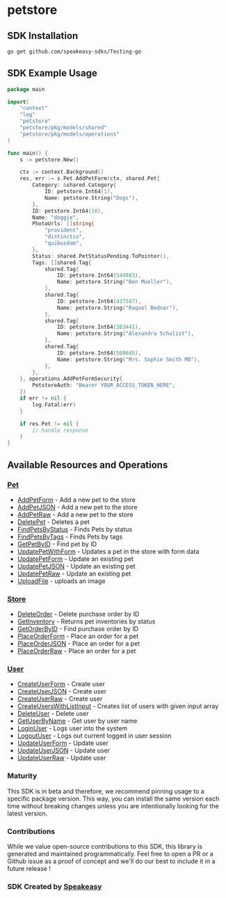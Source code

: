 # petstore

<!-- Start SDK Installation -->
## SDK Installation

```bash
go get github.com/speakeasy-sdks/Testing-go
```
<!-- End SDK Installation -->

## SDK Example Usage
<!-- Start SDK Example Usage -->
```go
package main

import(
	"context"
	"log"
	"petstore"
	"petstore/pkg/models/shared"
	"petstore/pkg/models/operations"
)

func main() {
    s := petstore.New()

    ctx := context.Background()
    res, err := s.Pet.AddPetForm(ctx, shared.Pet{
        Category: &shared.Category{
            ID: petstore.Int64(1),
            Name: petstore.String("Dogs"),
        },
        ID: petstore.Int64(10),
        Name: "doggie",
        PhotoUrls: []string{
            "provident",
            "distinctio",
            "quibusdam",
        },
        Status: shared.PetStatusPending.ToPointer(),
        Tags: []shared.Tag{
            shared.Tag{
                ID: petstore.Int64(544883),
                Name: petstore.String("Ben Mueller"),
            },
            shared.Tag{
                ID: petstore.Int64(437587),
                Name: petstore.String("Raquel Bednar"),
            },
            shared.Tag{
                ID: petstore.Int64(383441),
                Name: petstore.String("Alexandra Schulist"),
            },
            shared.Tag{
                ID: petstore.Int64(568045),
                Name: petstore.String("Mrs. Sophie Smith MD"),
            },
        },
    }, operations.AddPetFormSecurity{
        PetstoreAuth: "Bearer YOUR_ACCESS_TOKEN_HERE",
    })
    if err != nil {
        log.Fatal(err)
    }

    if res.Pet != nil {
        // handle response
    }
}
```
<!-- End SDK Example Usage -->

<!-- Start SDK Available Operations -->
## Available Resources and Operations


### [Pet](docs/pet/README.md)

* [AddPetForm](docs/pet/README.md#addpetform) - Add a new pet to the store
* [AddPetJSON](docs/pet/README.md#addpetjson) - Add a new pet to the store
* [AddPetRaw](docs/pet/README.md#addpetraw) - Add a new pet to the store
* [DeletePet](docs/pet/README.md#deletepet) - Deletes a pet
* [FindPetsByStatus](docs/pet/README.md#findpetsbystatus) - Finds Pets by status
* [FindPetsByTags](docs/pet/README.md#findpetsbytags) - Finds Pets by tags
* [GetPetByID](docs/pet/README.md#getpetbyid) - Find pet by ID
* [UpdatePetWithForm](docs/pet/README.md#updatepetwithform) - Updates a pet in the store with form data
* [UpdatePetForm](docs/pet/README.md#updatepetform) - Update an existing pet
* [UpdatePetJSON](docs/pet/README.md#updatepetjson) - Update an existing pet
* [UpdatePetRaw](docs/pet/README.md#updatepetraw) - Update an existing pet
* [UploadFile](docs/pet/README.md#uploadfile) - uploads an image

### [Store](docs/store/README.md)

* [DeleteOrder](docs/store/README.md#deleteorder) - Delete purchase order by ID
* [GetInventory](docs/store/README.md#getinventory) - Returns pet inventories by status
* [GetOrderByID](docs/store/README.md#getorderbyid) - Find purchase order by ID
* [PlaceOrderForm](docs/store/README.md#placeorderform) - Place an order for a pet
* [PlaceOrderJSON](docs/store/README.md#placeorderjson) - Place an order for a pet
* [PlaceOrderRaw](docs/store/README.md#placeorderraw) - Place an order for a pet

### [User](docs/user/README.md)

* [CreateUserForm](docs/user/README.md#createuserform) - Create user
* [CreateUserJSON](docs/user/README.md#createuserjson) - Create user
* [CreateUserRaw](docs/user/README.md#createuserraw) - Create user
* [CreateUsersWithListInput](docs/user/README.md#createuserswithlistinput) - Creates list of users with given input array
* [DeleteUser](docs/user/README.md#deleteuser) - Delete user
* [GetUserByName](docs/user/README.md#getuserbyname) - Get user by user name
* [LoginUser](docs/user/README.md#loginuser) - Logs user into the system
* [LogoutUser](docs/user/README.md#logoutuser) - Logs out current logged in user session
* [UpdateUserForm](docs/user/README.md#updateuserform) - Update user
* [UpdateUserJSON](docs/user/README.md#updateuserjson) - Update user
* [UpdateUserRaw](docs/user/README.md#updateuserraw) - Update user
<!-- End SDK Available Operations -->

### Maturity

This SDK is in beta and therefore, we recommend pinning usage to a specific package version.
This way, you can install the same version each time without breaking changes unless you are intentionally
looking for the latest version.

### Contributions

While we value open-source contributions to this SDK, this library is generated and maintained programmatically.
Feel free to open a PR or a Github issue as a proof of concept and we'll do our best to include it in a future release !

### SDK Created by [Speakeasy](https://docs.speakeasyapi.dev/docs/using-speakeasy/client-sdks)
